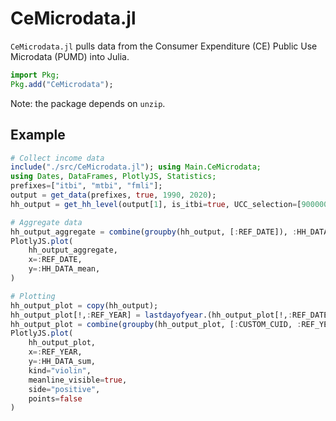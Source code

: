 # CeMicrodata.jl
```CeMicrodata.jl``` pulls data from the Consumer Expenditure (CE) Public Use Microdata (PUMD) into Julia.

```julia
import Pkg;
Pkg.add("CeMicrodata");
```

Note: the package depends on ```unzip```.

## Example

```julia
# Collect income data
include("./src/CeMicrodata.jl"); using Main.CeMicrodata;
using Dates, DataFrames, PlotlyJS, Statistics;
prefixes=["itbi", "mtbi", "fmli"];
output = get_data(prefixes, true, 1990, 2020);
hh_output = get_hh_level(output[1], is_itbi=true, UCC_selection=[900000], quarterly_aggregation=false);

# Aggregate data
hh_output_aggregate = combine(groupby(hh_output, [:REF_DATE]), :HH_DATA=>mean);
PlotlyJS.plot(
    hh_output_aggregate,
    x=:REF_DATE, 
    y=:HH_DATA_mean, 
)

# Plotting
hh_output_plot = copy(hh_output);
hh_output_plot[!,:REF_YEAR] = lastdayofyear.(hh_output_plot[!,:REF_DATE]);
hh_output_plot = combine(groupby(hh_output_plot, [:CUSTOM_CUID, :REF_YEAR]), :HH_DATA=>sum);
PlotlyJS.plot(
    hh_output_plot,
    x=:REF_YEAR, 
    y=:HH_DATA_sum, 
    kind="violin", 
    meanline_visible=true, 
    side="positive", 
    points=false
)
```